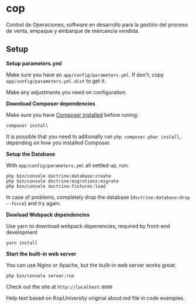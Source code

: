 cop
===

Control de Operaciones, software en desarrollo para la gestión del proceso de venta, empaque y embarque de mercancía vendida.

## Setup

**Setup parameters.yml**

Make sure you have an `app/config/parameters.yml`. If don't, copy `app/config/parameters.yml.dist` to get it.

Make any adjustments you need on configuration.

**Download Composer dependencies**

Make sure you have [Composer installed](https://getcomposer.org/download/)
before runing:

```
composer install
```

It is possible that you need to aditionally run `php composer.phar install`, depending on how you installed Composer.

**Setup the Database**

With `app/config/parameters.yml` all settled up, run:

```
php bin/console doctrine:database:create
php bin/console doctrine:migrations:migrate
php bin/console doctrine:fixtures:load
```

In case of problems, completely drop the database (`doctrine:database:drop --force`) and try again.

**Dowload Webpack dependencies**

Use yarn to download webpack depenencies, required by front-end development

```
yarn install
```

**Start the built-in web server**

You can use Nginx or Apache, but the built-in web server works
great:

```
php bin/console server:run
```

Check out the site at `http://localhost:8000`


Help text based on KnpUniversity original about.md file in code examples.